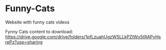 # Funny-Cats
Website with funny cats videos


Fynny Cats content to download:
https://drive.google.com/drive/folders/1pfLzuahUgzWSLLkPZtWx5tRAPyHsrePz?usp=sharing

